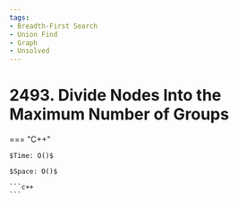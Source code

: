 ```yaml
---
tags:
- Breadth-First Search
- Union Find
- Graph
- Unsolved
---
```



# 2493. Divide Nodes Into the Maximum Number of Groups

=== "C++"

    $Time: O()$

    $Space: O()$

    ```c++
    ```